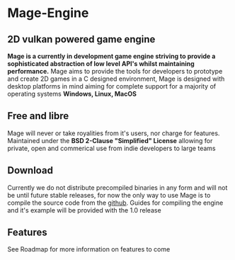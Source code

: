# Mage-Engine

## 2D vulkan powered game engine
**Mage is a currently in development game engine striving to provide a sophisticated abstraction of low level API's whilst maintaining performance.** Mage aims to provide the tools for developers to prototype and create 2D games in a C designed environment, Mage is designed with desktop platforms in mind aiming for complete support for a majority of operating systems **Windows, Linux, MacOS**

## Free and libre
Mage will never or take royalities from it's users, nor charge for features. Maintained under the **BSD 2-Clause "Simplified" License** allowing for private, open and commerical use from indie developers to large teams

## Download
Currently we do not distribute precompiled binaries in any form and will not be until future stable releases, for now the only way to use Mage is to compile the source code from the [github](https://github.com/Alistair-Bell/MAGE-Engine). Guides for compiling the engine and it's example will be provided with the 1.0 release

## Features
See Roadmap for more information on features to come